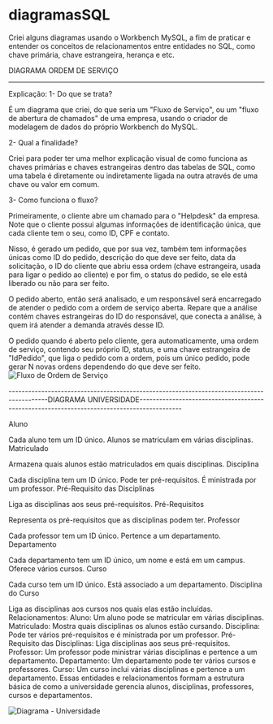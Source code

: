 # diagramasSQL
Criei alguns diagramas usando o Workbench MySQL, a fim de praticar e entender os conceitos de relacionamentos entre entidades no SQL, como chave primária, chave estrangeira, herança e etc.

DIAGRAMA ORDEM DE SERVIÇO
<hr>
Explicação: 
1- Do que se trata?

É um diagrama que criei, do que seria um "Fluxo de Serviço", ou um "fluxo de abertura de chamados" de uma empresa, usando o criador de modelagem de dados do próprio Workbench do MySQL.

2- Qual a finalidade?

Criei para poder ter uma melhor explicação visual de como funciona as chaves primárias e chaves estrangeiras dentro das tabelas de SQL, como uma tabela é diretamente ou indiretamente ligada na outra através de uma chave ou valor em comum.

3- Como funciona o fluxo?

Primeiramente, o cliente abre um chamado para o "Helpdesk" da empresa.
Note que o cliente possui algumas informações de identificação única, que cada cliente tem o seu, como ID, CPF e contato.

Nisso, é gerado um pedido, que por sua vez, também tem informações únicas como ID do pedido, descrição do que deve ser feito, data da solicitação, o ID do cliente que abriu essa ordem (chave estrangeira, usada para ligar o pedido ao cliente) e por fim, o status do pedido, se ele está liberado ou não para ser feito.

O pedido aberto, então será analisado, e um responsável será encarregado de atender o pedido com a ordem de serviço aberta. Repare que a análise contém chaves estrangeiras do ID do responsável, que conecta a análise, à quem irá atender a demanda através desse ID.

O pedido quando é aberto pelo cliente, gera automaticamente, uma ordem de serviço, contendo seu próprio ID, status, e uma chave estrangeira de "IdPedido", que liga o pedido com a ordem, pois um único pedido, pode gerar N novas ordens dependendo do que deve ser feito.
![Fluxo de Ordem de Serviço](https://github.com/user-attachments/assets/a8b67c0d-e320-4b13-a8d6-1af75aab3e45)

------------------------------------------------------------------------------------------DIAGRAMA UNIVERSIDADE-------------------------------------------------------------------------------------------

Aluno

Cada aluno tem um ID único.
Alunos se matriculam em várias disciplinas.
Matriculado

Armazena quais alunos estão matriculados em quais disciplinas.
Disciplina

Cada disciplina tem um ID único.
Pode ter pré-requisitos.
É ministrada por um professor.
Pré-Requisito das Disciplinas

Liga as disciplinas aos seus pré-requisitos.
Pré-Requisitos

Representa os pré-requisitos que as disciplinas podem ter.
Professor

Cada professor tem um ID único.
Pertence a um departamento.
Departamento

Cada departamento tem um ID único, um nome e está em um campus.
Oferece vários cursos.
Curso

Cada curso tem um ID único.
Está associado a um departamento.
Disciplina do Curso

Liga as disciplinas aos cursos nos quais elas estão incluídas.
Relacionamentos:
Aluno: Um aluno pode se matricular em várias disciplinas.
Matriculado: Mostra quais disciplinas os alunos estão cursando.
Disciplina: Pode ter vários pré-requisitos e é ministrada por um professor.
Pré-Requisito das Disciplinas: Liga disciplinas aos seus pré-requisitos.
Professor: Um professor pode ministrar várias disciplinas e pertence a um departamento.
Departamento: Um departamento pode ter vários cursos e professores.
Curso: Um curso inclui várias disciplinas e pertence a um departamento.
Essas entidades e relacionamentos formam a estrutura básica de como a universidade gerencia alunos, disciplinas, professores, cursos e departamentos.

![Diagrama - Universidade](https://github.com/user-attachments/assets/649edd4d-d1de-487c-84c2-67f857595fbf)



